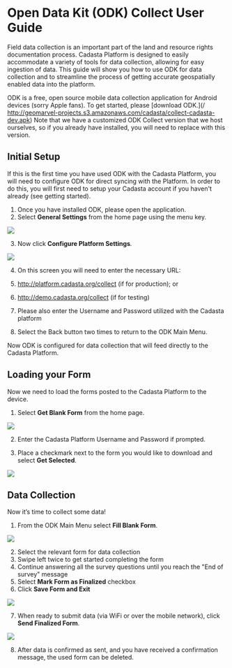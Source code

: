 # Open Data Kit \(ODK\) Collect User Guide

Field data collection is an important part of the land and resource rights documentation process. Cadasta Platform is designed to easily accommodate a variety of tools for data collection, allowing for easy ingestion of data. This guide will show you how to use ODK for data collection and to streamline the process of getting accurate geospatially enabled data into the platform.

ODK is a free, open source mobile data collection application for Android devices \(sorry Apple fans\). To get started, please [download ODK.](/ http://geomarvel-projects.s3.amazonaws.com/cadasta/collect-cadasta-dev.apk) Note that we have a customized ODK Collect version that we host ourselves, so if you already have installed, you will need to replace with this version.

## **Initial Setup**

If this is the first time you have used ODK with the Cadasta Platform, you will need to configure ODK for direct syncing with the  Platform. In order to do this, you will first need to setup your Cadasta account if you haven't already \(see getting started\).

1. Once you have installed ODK, please open the application.
2. Select **General Settings** from the home page using the menu key.

  ![](/assets/odk_homepage.png)

3. Now click **Configure Platform Settings**_._

  ![](/assets/odk_generalsettings_marked.jpg)

4. On this screen you will need to enter the necessary URL:
  1. http://platform.cadasta.org/collect \(if for production\); or
  2. http://demo.cadasta.org/collect  \(if for testing\)

5. Please also enter the Username and Password utilized with the Cadasta platform

6. Select the Back button two times to return to the ODK Main Menu.


Now ODK is configured for data collection that will feed directly to the Cadasta Platform.

## Loading your Form

Now we need to load the forms posted to the Cadasta Platform to the device.

1. Select **Get Blank Form** from the home page.

  ![](/assets/odk_homepage_getblankform2.jpg)

2. Enter the Cadasta Platform Username and Password if prompted.

3. Place a checkmark next to the form you would like to download and select **Get Selected**.

![](/assets/odk_get_forms.png)

## Data Collection

Now it’s time to collect some data!

1. From the ODK Main Menu select **Fill Blank Form**.

![](/assets/odk_homepage_fill_blank_form.png)

2. Select the relevant form for data collection
3. Swipe left twice to get started completing the form
4. Continue answering all the survey questions until you reach the "End of survey" message
5. Select **Mark Form as Finalized** checkbox
6. Click **Save Form and Exit**

![](/assets/odk_questionnaire_marked.png)

7. When ready to submit data \(via WiFi or over the mobile network\), click **Send Finalized Form**.

![](/assets/odk_send_form_marked.png)

8. After data is confirmed as sent, and you have received a confirmation message, the used form can be deleted.


